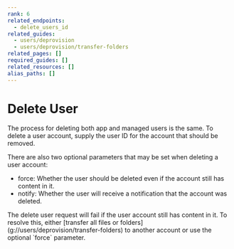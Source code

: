 ```yaml
---
rank: 6
related_endpoints:
  - delete_users_id
related_guides:
  - users/deprovision
  - users/deprovision/transfer-folders
related_pages: []
required_guides: []
related_resources: []
alias_paths: []
---
```


# Delete User

The process for deleting both app and managed users is the same. To delete a
user account, supply the user ID for the account that should be
removed.

<Samples id='delete_users_id' />

There are also two optional parameters that may be set when deleting a user
account:

* force: Whether the user should be deleted even if the account still has content in it.
* notify: Whether the user will receive a notification that the account was deleted.

<Message type='notice'>
  The delete user request will fail if the user account still has content in
  it. To resolve this, either
  [transfer all files or folders](g://users/deprovision/transfer-folders)
  to another account or use the optional `force` parameter.
</Message>
